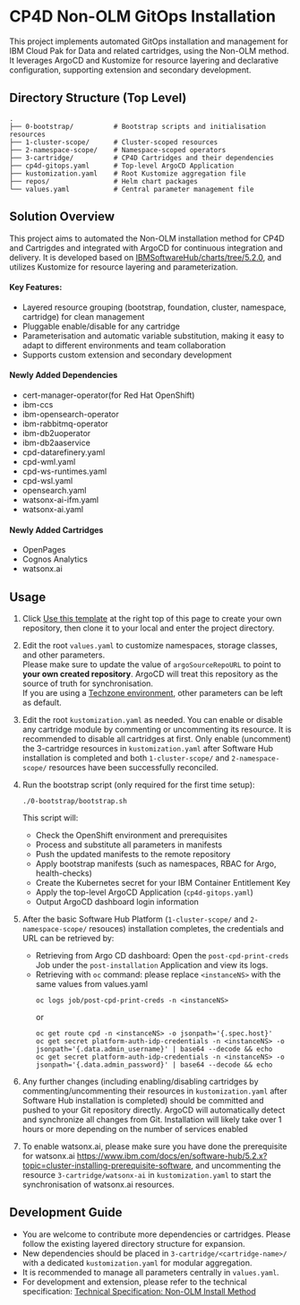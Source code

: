 # CP4D Non-OLM GitOps Installation

This project implements automated GitOps installation and management for IBM Cloud Pak for Data and related cartridges, using the Non-OLM method. It leverages ArgoCD and Kustomize for resource layering and declarative configuration, supporting extension and secondary development.

## Directory Structure (Top Level)
```
.
├── 0-bootstrap/          # Bootstrap scripts and initialisation resources
├── 1-cluster-scope/      # Cluster-scoped resources
├── 2-namespace-scope/    # Namespace-scoped operators
├── 3-cartridge/          # CP4D Cartridges and their dependencies
├── cp4d-gitops.yaml      # Top-level ArgoCD Application
├── kustomization.yaml    # Root Kustomize aggregation file
├── repos/                # Helm chart packages
└── values.yaml           # Central parameter management file
```

## Solution Overview

This project aims to automated the Non-OLM installation method for CP4D and Cartrigdes and integrated with ArgoCD for continuous integration and delivery. It is developed based on [IBMSoftwareHub/charts/tree/5.2.0](https://github.ibm.com/IBMSoftwareHub/charts/tree/5.2.0), and utilizes Kustomize for resource layering and parameterization.

#### Key Features:
- Layered resource grouping (bootstrap, foundation, cluster, namespace, cartridge) for clean management
- Pluggable enable/disable for any cartridge
- Parameterisation and automatic variable substitution, making it easy to adapt to different environments and team collaboration
- Supports custom extension and secondary development

#### Newly Added Dependencies
- cert-manager-operator(for Red Hat OpenShift)
- ibm-ccs
- ibm-opensearch-operator
- ibm-rabbitmq-operator
- ibm-db2uoperator
- ibm-db2aaservice
- cpd-datarefinery.yaml
- cpd-wml.yaml
- cpd-ws-runtimes.yaml
- cpd-wsl.yaml
- opensearch.yaml
- watsonx-ai-ifm.yaml
- watsonx-ai.yaml

#### Newly Added Cartridges

- OpenPages
- Cognos Analytics
- watsonx.ai

## Usage

1. Click [Use this template](https://github.com/new?template_name=non-olm-cp4d-gitops&template_owner=gitops-cp4d) at the right top of this page to create your own repository, then clone it to your local and enter the project directory.

2. Edit the root `values.yaml` to customize namespaces, storage classes, and other parameters.  
Please make sure to update the value of `argoSourceRepoURL` to point to **your own created repository**. ArgoCD will treat this repository as the source of truth for synchronisation.  
If you are using a [Techzone environment](https://techzone.ibm.com/collection/tech-zone-certified-base-images/journey-base-open-shift), other parameters can be left as default.

3. Edit the root `kustomization.yaml` as needed. You can enable or disable any cartridge module by commenting or uncommenting its resource. It is recommended to disable all cartridges at first. Only enable (uncomment) the 3-cartridge resources in `kustomization.yaml` after Software Hub installation is completed and both `1-cluster-scope/` and `2-namespace-scope/` resources have been successfully reconciled.


4. Run the bootstrap script (only required for the first time setup):
    ```
    ./0-bootstrap/bootstrap.sh
    ```
    This script will:
    - Check the OpenShift environment and prerequisites
    - Process and substitute all parameters in manifests
    - Push the updated manifests to the remote repository
    - Apply bootstrap manifests (such as namespaces, RBAC for Argo, health-checks)
    - Create the Kubernetes secret for your IBM Container Entitlement Key
    - Apply the top-level ArgoCD Application (`cp4d-gitops.yaml`)
    - Output ArgoCD dashboard login information

5. After the basic Software Hub Platform (`1-cluster-scope/` and `2-namespace-scope/` resouces) installation completes, the credentials and URL can be retrieved by:
    - Retrieving from Argo CD dashboard:
    Open the `post-cpd-print-creds` Job under the `post-installation` Application and view its logs.
    - Retrieving with `oc` command: 
    please replace `<instanceNS>` with the same values from values.yaml
        ```
        oc logs job/post-cpd-print-creds -n <instanceNS>
        ```
        or
        ```
        oc get route cpd -n <instanceNS> -o jsonpath='{.spec.host}'
        oc get secret platform-auth-idp-credentials -n <instanceNS> -o jsonpath='{.data.admin_username}' | base64 --decode && echo
        oc get secret platform-auth-idp-credentials -n <instanceNS> -o jsonpath='{.data.admin_password}' | base64 --decode && echo
        ```

6. Any further changes (including enabling/disabling cartridges by commenting/uncommenting their resources in `kustomization.yaml` after Software Hub installation is completed) should be committed and pushed to your Git repository directly. ArgoCD will automatically detect and synchronize all changes from Git. Installation will likely take over 1 hours or more depending on the number of services enabled

7. To enable watsonx.ai, please make sure you have done the prerequisite for watsonx.ai https://www.ibm.com/docs/en/software-hub/5.2.x?topic=cluster-installing-prerequisite-software, and uncommenting the resource `3-cartridge/watsonx-ai` in `kustomization.yaml` to start the synchronisation of watsonx.ai resources.


## Development Guide

- You are welcome to contribute more dependencies or cartridges. Please follow the existing layered directory structure for expansion.
- New dependencies should be placed in `3-cartridge/<cartridge-name>/` with a dedicated `kustomization.yaml` for modular aggregation.
- It is recommended to manage all parameters centrally in `values.yaml`.
- For development and extension, please refer to the technical specification: [Technical Specification: Non-OLM Install Method](https://github.ibm.com/PrivateCloud-analytics/CPD-TechSpec/blob/master/non-OLM-install-method.md)
